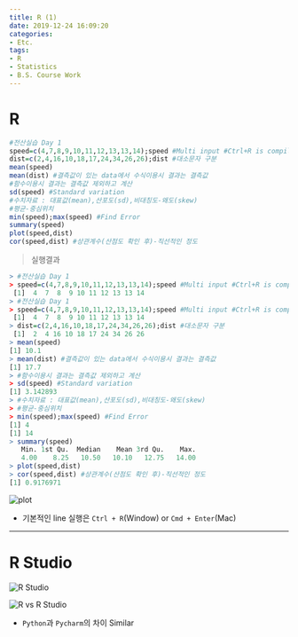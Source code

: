 ```yaml
---
title: R (1)
date: 2019-12-24 16:09:20
categories:
- Etc.
tags:
- R
- Statistics
- B.S. Course Work
---
```

# R

~~~R
#전산실습 Day 1
speed=c(4,7,8,9,10,11,12,13,13,14);speed #Multi input #Ctrl+R is compiling of only one line
dist=c(2,4,16,10,18,17,24,34,26,26);dist #대소문자 구분
mean(speed)
mean(dist) #결측값이 있는 data에서 수식이용시 결과는 결측값
#함수이용시 결과는 결측값 제외하고 계산
sd(speed) #Standard variation
#수치자료 : 대표값(mean),산포도(sd),비대칭도-왜도(skew)
#평균-중심위치
min(speed);max(speed) #Find Error
summary(speed)
plot(speed,dist)
cor(speed,dist) #상관계수(산점도 확인 후)-직선적인 정도 
~~~
<!-- more -->

>실행결과

~~~R
> #전산실습 Day 1
> speed=c(4,7,8,9,10,11,12,13,13,14);speed #Multi input #Ctrl+R is compiling of only one line
 [1]  4  7  8  9 10 11 12 13 13 14
> #전산실습 Day 1
> speed=c(4,7,8,9,10,11,12,13,13,14);speed #Multi input #Ctrl+R is compiling of only one line
 [1]  4  7  8  9 10 11 12 13 13 14
> dist=c(2,4,16,10,18,17,24,34,26,26);dist #대소문자 구분
 [1]  2  4 16 10 18 17 24 34 26 26
> mean(speed)
[1] 10.1
> mean(dist) #결측값이 있는 data에서 수식이용시 결과는 결측값
[1] 17.7
> #함수이용시 결과는 결측값 제외하고 계산
> sd(speed) #Standard variation
[1] 3.142893
> #수치자료 : 대표값(mean),산포도(sd),비대칭도-왜도(skew)
> #평균-중심위치
> min(speed);max(speed) #Find Error
[1] 4
[1] 14
> summary(speed)
   Min. 1st Qu.  Median    Mean 3rd Qu.    Max. 
   4.00    8.25   10.50   10.10   12.75   14.00 
> plot(speed,dist)
> cor(speed,dist) #상관계수(산점도 확인 후)-직선적인 정도 
[1] 0.9176971
~~~

![plot](https://user-images.githubusercontent.com/42334717/71401325-de880100-266c-11ea-8fd6-c4e3d814490f.png)

+ 기본적인 line 실행은 `Ctrl + R`(Window) or `Cmd + Enter`(Mac)
***
# R Studio

![R Studio](https://user-images.githubusercontent.com/42334717/71401250-a1237380-266c-11ea-98c2-18d17933ba92.png)

![R vs R Studio](https://user-images.githubusercontent.com/42334717/71401489-5d7d3980-266d-11ea-83ef-234bfdd3dacc.png)

+ `Python`과 `Pycharm`의 차이 Similar